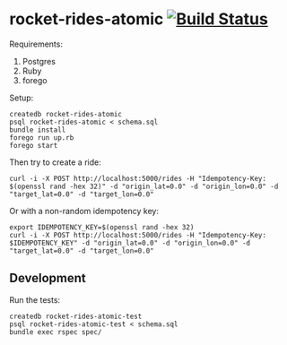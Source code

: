 # rocket-rides-atomic [![Build Status](https://travis-ci.org/brandur/rocket-rides-atomic.svg?branch=master)](https://travis-ci.org/brandur/rocket-rides-atomic)

Requirements:

1. Postgres
2. Ruby
3. forego

Setup:

```
createdb rocket-rides-atomic
psql rocket-rides-atomic < schema.sql
bundle install
forego run up.rb
forego start
```

Then try to create a ride:

```
curl -i -X POST http://localhost:5000/rides -H "Idempotency-Key: $(openssl rand -hex 32)" -d "origin_lat=0.0" -d "origin_lon=0.0" -d "target_lat=0.0" -d "target_lon=0.0"
```

Or with a non-random idempotency key:

```
export IDEMPOTENCY_KEY=$(openssl rand -hex 32)
curl -i -X POST http://localhost:5000/rides -H "Idempotency-Key: $IDEMPOTENCY_KEY" -d "origin_lat=0.0" -d "origin_lon=0.0" -d "target_lat=0.0" -d "target_lon=0.0"
```

## Development

Run the tests:

```
createdb rocket-rides-atomic-test
psql rocket-rides-atomic-test < schema.sql
bundle exec rspec spec/
```
